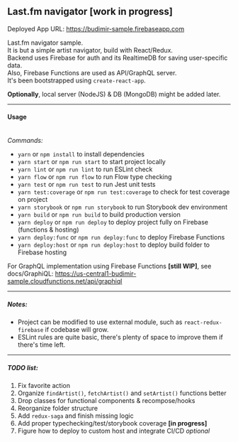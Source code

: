 ## Last.fm navigator [work in progress]

Deployed App URL: https://budimir-sample.firebaseapp.com

Last.fm navigator sample. <BR />
It is but a simple artist navigator, build with React/Redux. <BR />
Backend uses Firebase for auth and its RealtimeDB for saving user-specific data. <BR />
Also, Firebase Functions are used as API/GraphQL server. <BR />
It's been bootstrapped using `create-react-app`.

**Optionally**, local server (NodeJS) & DB (MongoDB) might be added later.

---

#### Usage

<BR />_Commands:_

* `yarn` or `npm install` to install dependencies
* `yarn start` or `npm run start` to start project locally
* `yarn lint` or `npm run lint` to run ESLint check
* `yarn flow` or `npm run flow` to run Flow type checking
* `yarn test` or `npm run test` to run Jest unit tests
* `yarn test:coverage` or `npm run test:coverage` to check for test coverage on project
* `yarn storybook` or `npm run storybook` to run Storybook dev environment
* `yarn build` or `npm run build` to build production version
* `yarn deploy` or `npm run deploy` to deploy project fully on Firebase (functions & hosting)
* `yarn deploy:func` or `npm run deploy:func` to deploy Firebase Functions
* `yarn deploy:host` or `npm run deploy:host` to deploy build folder to Firebase hosting

For GraphQL implementation using Firebase Functions **[still WIP]**, see docs/GraphiQL: https://us-central1-budimir-sample.cloudfunctions.net/api/graphiql

---

##### Notes:

* Project can be modified to use external module, such as `react-redux-firebase` if codebase will grow.
* ESLint rules are quite basic, there's plenty of space to improve them if there's time left.

---

##### TODO list:

1. Fix favorite action
1. Organize `findArtist()`, `fetchArtist()` and `setArtist()` functions better
2. Drop classes for functional components & recompose/hooks
2. Reorganize folder structure
2. Add `redux-saga` and finish missing logic
3. Add proper typechecking/test/storybook coverage **[in progress]**
4. Figure how to deploy to custom host and integrate CI/CD _optional_
